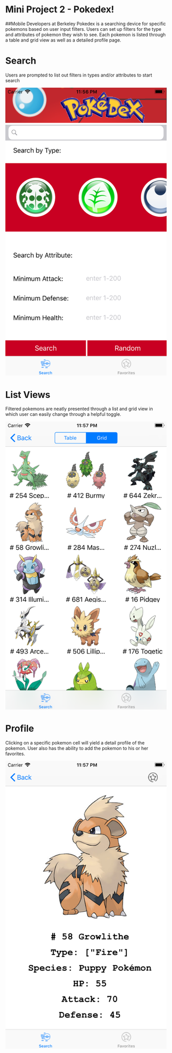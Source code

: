  
# Mini Project 2 - Pokedex!
##Mobile Developers at Berkeley
Pokedex is a searching device for specific pokemons based on user input filters. Users can set up filters for the type and attributes of pokemon they wish to see. Each pokemon is listed through a table and grid view as well as a detailed profile page.

# Search
Users are prompted to list out filters in types and/or attributes to start search

![Start Page](https://github.com/anitasxd/MDBPokedex/blob/master/search.png)

# List Views
Filtered pokemons are neatly presented through a list and grid view in which user can easily change through a helpful toggle.

![Game Page](https://github.com/anitasxd/MDBPokedex/blob/master/grid.png)

# Profile
Clicking on a specific pokemon cell will yield a detail profile of the pokemon. User also has the ability to add the pokemon to his or her favorites.

![Statistics Page](https://github.com/anitasxd/MDBPokedex/blob/master/profile.png)
